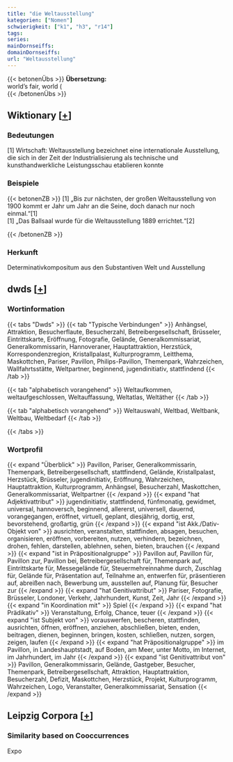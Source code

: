```yaml
---
title: "die Weltausstellung"
kategorien: ["Nomen"]
schwierigkeit: ["k1", "h3", "r14"]
tags:
series:
mainDornseiffs:
domainDornseiffs:
url: "Weltausstellung"
---
```


{{< betonenÜbs >}}
**Übersetzung:**  
world’s fair, world (  
{{< /betonenÜbs >}}

## Wiktionary [[+](https://de.wiktionary.org/wiki/Weltausstellung)]

### Bedeutungen
[1] Wirtschaft: Weltausstellung bezeichnet eine internationale Ausstellung, die sich in der Zeit der Industrialisierung als technische und kunsthandwerkliche Leistungsschau etablieren konnte  

### Beispiele
{{< betonenZB >}}
[1] „Bis zur nächsten, der großen Weltausstellung von 1900 kommt er Jahr um Jahr an die Seine, doch danach nur noch einmal.“[1]  
[1] „Das Ballsaal wurde für die Weltausstellung 1889 errichtet.“[2]  

{{< /betonenZB >}}
### Herkunft
Determinativkompositum aus den Substantiven Welt und Ausstellung  



## dwds [[+](https://www.dwds.de/wb/Weltausstellung)]

### Wortinformation
{{< tabs "Dwds" >}}
{{< tab "Typische Verbindungen" >}}
Anhängsel, Attraktion, Besucherflaute, Besucherzahl, Betreibergesellschaft, Brüsseler, Eintrittskarte, Eröffnung, Fotografie, Gelände, Generalkommissariat, Generalkommissarin, Hannoveraner, Hauptattraktion, Herzstück, Korrespondenzregion, Kristallpalast, Kulturprogramm, Leitthema, Maskottchen, Pariser, Pavillon, Philips-Pavillon, Themenpark, Wahrzeichen, Wallfahrtsstätte, Weltpartner, beginnend, jugendinitiativ, stattfindend
{{< /tab >}}

{{< tab "alphabetisch vorangehend" >}}
Weltaufkommen, weltaufgeschlossen, Weltauffassung, Weltatlas, Weltäther
{{< /tab >}}

{{< tab "alphabetisch vorangehend" >}}
Weltauswahl, Weltbad, Weltbank, Weltbau, Weltbedarf
{{< /tab >}}

{{< /tabs >}}

### Wortprofil
{{< expand "Überblick" >}} Pavillon, Pariser, Generalkommissarin, Themenpark, Betreibergesellschaft, stattfindend, Gelände, Kristallpalast, Herzstück, Brüsseler, jugendinitiativ, Eröffnung, Wahrzeichen, Hauptattraktion, Kulturprogramm, Anhängsel, Besucherzahl, Maskottchen, Generalkommissariat, Weltpartner {{< /expand >}}
{{< expand "hat Adjektivattribut" >}} jugendinitiativ, stattfindend, fünfmonatig, gewidmet, universal, hannoversch, beginnend, allererst, universell, dauernd, vorangegangen, eröffnet, virtuell, geplant, diesjährig, dortig, erst, bevorstehend, großartig, grün {{< /expand >}}
{{< expand "ist Akk./Dativ-Objekt von" >}} ausrichten, veranstalten, stattfinden, absagen, besuchen, organisieren, eröffnen, vorbereiten, nutzen, verhindern, bezeichnen, drohen, fehlen, darstellen, ablehnen, sehen, bieten, brauchen {{< /expand >}}
{{< expand "ist in Präpositionalgruppe" >}} Pavillon auf, Pavillon für, Pavillon zur, Pavillon bei, Betreibergesellschaft für, Themenpark auf, Eintrittskarte für, Messegelände für, Steuermehreinnahme durch, Zuschlag für, Gelände für, Präsentation auf, Teilnahme an, entwerfen für, präsentieren auf, abreißen nach, Bewerbung um, ausstellen auf, Planung für, Besucher zur {{< /expand >}}
{{< expand "hat Genitivattribut" >}} Pariser, Fotografie, Brüsseler, Londoner, Verkehr, Jahrhundert, Kunst, Zeit, Jahr {{< /expand >}}
{{< expand "in Koordination mit" >}} Spiel {{< /expand >}}
{{< expand "hat Prädikativ" >}} Veranstaltung, Erfolg, Chance, teuer {{< /expand >}}
{{< expand "ist Subjekt von" >}} vorauswerfen, bescheren, stattfinden, ausrichten, öffnen, eröffnen, anziehen, abschließen, bieten, enden, beitragen, dienen, beginnen, bringen, kosten, schließen, nutzen, sorgen, zeigen, laufen {{< /expand >}}
{{< expand "hat Präpositionalgruppe" >}} im Pavillon, in Landeshauptstadt, auf Boden, am Meer, unter Motto, im Internet, im Jahrhundert, im Jahr {{< /expand >}}
{{< expand "ist Genitivattribut von" >}} Pavillon, Generalkommissarin, Gelände, Gastgeber, Besucher, Themenpark, Betreibergesellschaft, Attraktion, Hauptattraktion, Besucherzahl, Defizit, Maskottchen, Herzstück, Projekt, Kulturprogramm, Wahrzeichen, Logo, Veranstalter, Generalkommissariat, Sensation {{< /expand >}}

## Leipzig Corpora [[+](https://corpora.uni-leipzig.de/en/res?word=Weltausstellung&corpusId=deu_newscrawl-public_2018)]


### Similarity based on Cooccurrences
Expo

